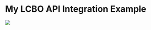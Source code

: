 # My LCBO API Integration Example

![](http://quaindinteractive.com/github/liquor_market/S81104-22241496.jpg|width=350)